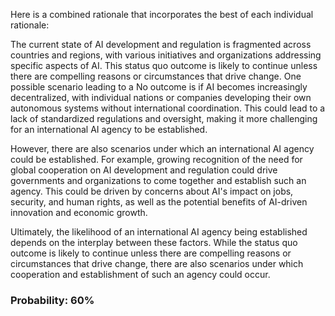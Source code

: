 Here is a combined rationale that incorporates the best of each individual rationale:

The current state of AI development and regulation is fragmented across countries and regions, with various initiatives and organizations addressing specific aspects of AI. This status quo outcome is likely to continue unless there are compelling reasons or circumstances that drive change. One possible scenario leading to a No outcome is if AI becomes increasingly decentralized, with individual nations or companies developing their own autonomous systems without international coordination. This could lead to a lack of standardized regulations and oversight, making it more challenging for an international AI agency to be established.

However, there are also scenarios under which an international AI agency could be established. For example, growing recognition of the need for global cooperation on AI development and regulation could drive governments and organizations to come together and establish such an agency. This could be driven by concerns about AI's impact on jobs, security, and human rights, as well as the potential benefits of AI-driven innovation and economic growth.

Ultimately, the likelihood of an international AI agency being established depends on the interplay between these factors. While the status quo outcome is likely to continue unless there are compelling reasons or circumstances that drive change, there are also scenarios under which cooperation and establishment of such an agency could occur.

### Probability: 60%
